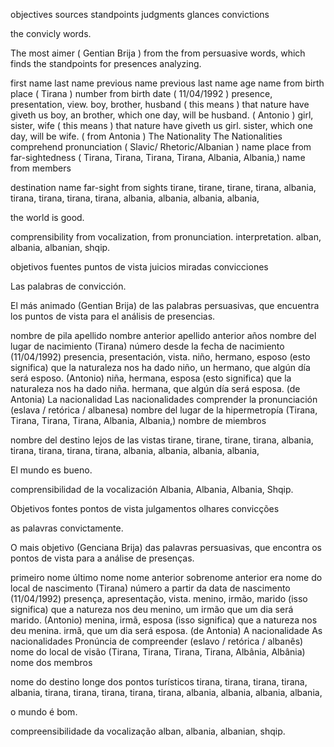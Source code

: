 objectives
sources
standpoints
judgments
glances
convictions

the convicly words. 

The most aimer ( Gentian Brija ) from the from persuasive words, which finds the standpoints for presences analyzing.

first name
last name
previous name
previous last name
age
name from birth place ( Tirana ) 
number from birth date ( 11/04/1992 ) 
presence, presentation, view.
boy, brother, husband ( this means ) that nature have giveth us boy, an brother, which one day, will be husband. ( Antonio )
girl, sister, wife ( this means ) that nature have giveth us girl. 
sister, which one day, will be wife. ( from Antonia ) 
The Nationality
The Nationalities 
comprehend pronunciation ( Slavic/ Rhetoric/Albanian ) 
name place from far-sightedness ( Tirana, Tirana, Tirana, Tirana, Albania, Albania,) 
name from members

destination name far-sight from sights
tirane, tirane, tirane, tirana, albania, tirana, tirana, tirana, tirana, albania, albania, albania, albania,

the world is good.


comprensibility from vocalization, from pronunciation. interpretation.
alban, albania, albanian, shqip.

objetivos
fuentes
puntos de vista
juicios
miradas
convicciones

Las palabras de convicción.

El más animado (Gentian Brija) de las palabras persuasivas, que encuentra los puntos de vista para el análisis de presencias.

nombre de pila
apellido
nombre anterior
apellido anterior
años
nombre del lugar de nacimiento (Tirana)
número desde la fecha de nacimiento (11/04/1992)
presencia, presentación, vista.
niño, hermano, esposo (esto significa) que la naturaleza nos ha dado niño, un hermano, que algún día será esposo. (Antonio)
niña, hermana, esposa (esto significa) que la naturaleza nos ha dado niña.
hermana, que algún día será esposa. (de Antonia)
La nacionalidad
Las nacionalidades
comprender la pronunciación (eslava / retórica / albanesa)
nombre del lugar de la hipermetropía (Tirana, Tirana, Tirana, Tirana, Albania, Albania,)
nombre de miembros

nombre del destino lejos de las vistas
tirane, tirane, tirane, tirana, albania, tirana, tirana, tirana, tirana, albania, albania, albania, albania,

El mundo es bueno.


comprensibilidad de la vocalización
Albania, Albania, Albania, Shqip.


Objetivos
fontes
pontos de vista
julgamentos
olhares
convicções

as palavras convictamente.

O mais objetivo (Genciana Brija) das palavras persuasivas, que encontra os pontos de vista para a análise de presenças.

primeiro nome
último nome
nome anterior
sobrenome anterior
era
nome do local de nascimento (Tirana)
número a partir da data de nascimento (11/04/1992)
presença, apresentação, vista.
menino, irmão, marido (isso significa) que a natureza nos deu menino, um irmão que um dia será marido. (Antonio)
menina, irmã, esposa (isso significa) que a natureza nos deu menina.
irmã, que um dia será esposa. (de Antonia)
A nacionalidade
As nacionalidades
Pronúncia de compreender (eslavo / retórica / albanês)
nome do local de visão (Tirana, Tirana, Tirana, Tirana, Albânia, Albânia)
nome dos membros

nome do destino longe dos pontos turísticos
tirana, tirana, tirana, tirana, albania, tirana, tirana, tirana, tirana, tirana, albania, albania, albania, albania,

o mundo é bom.


compreensibilidade da vocalização
alban, albania, albanian, shqip.



